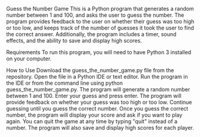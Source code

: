 Guess the Number Game
This is a Python program that generates a random number between 1 and 100, and asks the user to guess the number. The program provides feedback to the user on whether their guess was too high or too low, and keeps track of the number of guesses it took the user to find the correct answer. Additionally, the program includes a timer, sound effects, and the ability to save and display high scores.

Requirements
To run this program, you will need to have Python 3 installed on your computer.

How to Use
Download the guess_the_number_game.py file from the repository.
Open the file in a Python IDE or text editor.
Run the program in the IDE or from the command line using python guess_the_number_game.py.
The program will generate a random number between 1 and 100.
Enter your guess and press enter. The program will provide feedback on whether your guess was too high or too low.
Continue guessing until you guess the correct number.
Once you guess the correct number, the program will display your score and ask if you want to play again.
You can quit the game at any time by typing "quit" instead of a number.
The program will also save and display high scores for each player.
